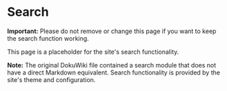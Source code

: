 
# Search

<sl-alert variant="warning" open>
  <sl-icon slot="icon" name="exclamation-triangle"></sl-icon>
  <strong>Important:</strong> Please do not remove or change this page if you want to keep the search function working.
</sl-alert>

This page is a placeholder for the site's search functionality.

<sl-alert variant="neutral" open>
  <sl-icon slot="icon" name="info-circle"></sl-icon>
  <strong>Note:</strong> The original DokuWiki file contained a search module that does not have a direct Markdown equivalent. Search functionality is provided by the site's theme and configuration.
</sl-alert>